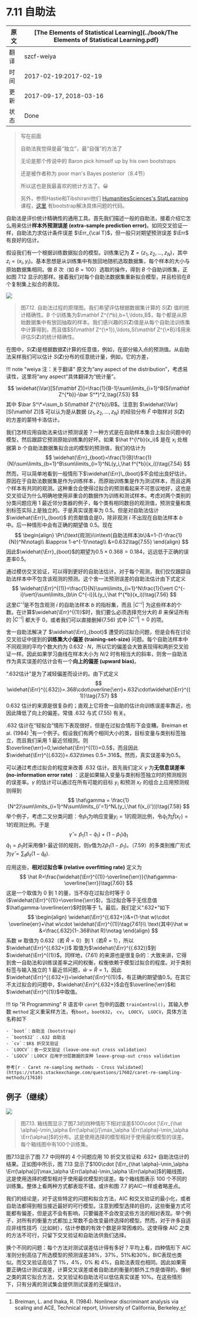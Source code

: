 # 7.11 自助法

| 原文   | [The Elements of Statistical Learning](../book/The Elements of Statistical Learning.pdf) |
| ---- | ---------------------------------------- |
| 翻译   | szcf-weiya                               |
| 时间   | 2017-02-19:2017-02-19                    |
| 更新   | 2017-09-17, 2018-03-16|
|状态| Done|

> 写在前面
>
> 自助法我觉得是最“独立”，最“自强”的方法了
>
> 无论是那个传说中的 Baron pick himself up by his own bootstraps
>
> 还是被作者称为 poor man's Bayes posterior（8.4节）
>
> 所以这也是我最喜欢的统计方法了。:grinning:
>
> 另外，参照Hastie和Tibshirani他们 [HumanitiesSciences's StatLearning](https://lagunita.stanford.edu/courses/HumanitiesSciences/StatLearning/Winter2016/info)课程，[这里](https://github.com/szcf-weiya/ESL-CN/tree/master/code/Resampling) 有bootstrap解决具体问题的代码。

自助法是评价统计精确性的通用工具。首先我们描述一般的自助法，接着介绍它怎么用来估计**样本外预测误差 (extra-sample prediction error)**。如同交叉验证一样，自助法力求估计条件误差 $\Err_{\cal T}$，但一般只对期望预测误差 $\Err$ 有良好的估计。

假设我们有一个根据训练数据拟合的模型。训练集记为 $\mathbf Z=(z_1,z_2,\ldots,z_N)$，其中 $z_i=(x_i,y_i)$。基本思想是从训练集中有放回地随机选取数据集，每个样本的大小与原始数据集相同。做 $B$ 次（如 $B=100$）选取的操作，得到 $B$ 个自助训练集，正如图 7.12 显示的那样。接着我们对每个自助法数据集重新拟合模型，并且检验在$B$个复制集上拟合的表现。

![](../img/07/fig7.12.png)

> 图7.12. 自助法过程的原理图。我们希望评估根据数据集计算的 $S(\mathbf Z)$ 值的统计精确性。$B$ 个训练集为$\mathbf Z^{\*b},b=1,\ldots,B$，每个都是从原始数据集中有放回抽取的样本。我们感兴趣的$S(\mathbf Z)$值是从每个自助法训练集中计算得到，而且值$S(\mathbf Z^{\*1}),\ldots,S(\mathbf Z^{\*B})$用来评估$S(\mathbf Z)$的统计精确性。

在图中，$S(\mathbf Z)$是根据数据$\mathbf Z$计算的任意值，例如，在部分输入点的预测值。从自助法采样我们可以估计 $S(\mathbf Z)$分布的任意统计量，例如，它的方差，

!!! note "weiya 注：关于翻译"
    原文为“any aspect of the distribution”，考虑易读性，这里将“any aspect”具体翻译为“统计量”。

$$
\widehat{\Var}[S(\mathbf Z)]=\frac{1}{B-1}\sum\limits_{i=1}^B(S(\mathbf Z^{*b})-\bar S^*)^2,\tag{7.53}
$$
其中 $\bar S^\*=\sum_b S(\mathbf Z^{\*b})/B$。注意到 $\widehat{\Var}[S(\mathbf Z)]$ 可以认为是从数据 $(z_1,z_2,\ldots,z_N)$ 的经验分布 $\hat F$ 中取样对 $S(\mathbf Z)$ 的方差的蒙特卡洛估计。

我们怎样应用自助法来估计预测误差？一种方式是在自助样本集合上拟合问题中的模型，然后跟踪它预测原始训练集的好坏。如果 $\hat f^{\*b}(x_i)$ 是在 $x_i$ 处根据第 $b$ 个自助法数据集拟合出的模型的预测值，我们的估计为
$$
\widehat{\Err}_{boot}=\frac{1}{B}\frac{1}{N}\sum\limits_{b=1}^B\sum\limits_{i=1}^NL(y_i,\hat f^{*b}(x_i))\tag{7.54}
$$
然而，可以简单地看到一般情形下$\widehat{\Err}\_{boot}$不会给出良好估计。原因在于自助法数据集是作为训练样本，而原始训练集是作为测试样本，而且这两个样本有共同的观测。这种重合会使得过拟合的预测看起来不可思议地好，这也是交叉验证为什么明确地使用非重合的数据作为训练和测试样本。考虑对两个类别的分类问题应用 1 最近邻分类器的例子，每个类有相同数目的观测值，预测变量和类别标签实际上是独立的。于是真实误差率为 0.5。但是对自助法估计 $\widehat{\Err}\_{boot}$ 的贡献值会是0，除非观测 $i$ 不出现在自助法样本 $b$ 中。后一种情形中会有正确的期望值 0.5。现在
$$
\begin{align}
\Pr\{\text{观测}i\in\text{自助法样本}b\}&=1-(1-\frac{1}{N})^N\notag\\
&\approx 1-e^{-1}\notag\\
&=0.632\tag{7.55}
\end{align}
$$
因此$\widehat{\Err}_{boot}$的期望为$0.5\times 0.368=0.184$，远远低于正确的误差率0.5。

通过模仿交叉验证，可以得到更好的自助法估计。对于每个观测，我们仅仅跟踪自助法样本中不包含该观测的预测。这个舍一法预测误差的自助法估计由下式定义
$$
\widehat{\Err}^{(1)}=\frac{1}{N}\sum\limits_{i=1}^N\frac{1}{\vert C^{-i}\vert}\sum\limits_{b\in C^{-i}}L(y_i,\hat f^{*b}(x_i))\tag{7.56}
$$
这里$C^{-i}$是不包含观测 $i$ 的自助法样本 $b$ 的指标集，而且 $\vert C^{-i}\vert$ 为这些样本的个数。在计算$\widehat{\Err}^{(1)}$时，我们要么必须选择充分大的 $B$ 来保证所有的 $\vert C^{-i}\vert$ 都大于 0，或者我们可以直接删掉(7.56) 式中 $\vert C^{-i}\vert=0$ 的项。

舍一自助法解决了 $\widehat{\Err}_{boot}$ 遭受的过拟合问题，但是会有在讨论交叉验证中提到的**训练集大小偏差 (training-set-size)** 问题。每个自助法样本中不同观测的平均个数大约为 $0.632\cdot N$，所以它的偏差会大致表现得和两折交叉验证一样。因此如果学习曲线在样本大小为 $N/2$ 时有相当大的斜率，则舍一自助法作为真实误差的估计会有一个**向上的偏差 (upward bias)**。

“.632估计”是为了减轻偏差而设计的。由下式定义
$$
\widehat{\Err}^{(.632)}=.368\cdot\overline{\err}+.632\cdot\widehat{\Err}^{(1)}\tag{7.57}
$$
0.632 估计的来源是很复杂的；直观上它将舍一自助的估计向训练误差率靠近，也因此降低了向上的偏差。常值 .632 与式 (7.55) 有关。

.632 估计在“轻拟合”情形下表现很好，但是在过拟合情形下会变糟。Breiman et al. (1984) [^1]有一个例子。假设我们有两个相同大小的类，目标变量与类别标签独立，而且我们采用 1 最近邻规则。则 $\overline{\err}=0,\widehat{\Err}^{(1)}=0.5$，而且因此 $\widehat{\Err}^{(.632)}=.632\times 0.5=.316$。然而，真实误差率为0.5。

可以通过考虑过拟合的程度来改善 .632 估计。首先我们定义 $\gamma$ 为**无信息误差率 (no-information error rate)** ：这是如果输入变量与类别标签独立时的预测规则的误差率。$\gamma$ 的估计可以通过在所有可能的目标 $y_i$ 和预测 $x_{i'}$ 的组合上应用预测规则得到
$$
\hat\gamma = \frac{1}{N^2}\sum\limits_{i=1}^N\sum\limits_{i'=1}^NL(y_i,\hat f(x_{i'}))\tag{7.58}
$$
举个例子，考虑二叉分类问题：令$\hat p_1$为响应变量$y_i=1$的观测比例，令$\hat q_1$为$\hat f(x_{i'})=1$的观测比例。于是
$$
\hat\gamma = \hat p_1(1-\hat q_1)+(1-\hat p_1)\hat q_1\tag{7.59}
$$
$\hat q_1=\hat p_1$时采用像1-最近邻的规则，则$\hat \gamma$值为$2\hat p_1(1-\hat p_1)$。（7.59）的多类别推广形式为$\hat \gamma=\sum_\ell \hat p_\ell(1-\hat q_\ell)$.

应用这些，**相对过拟合率 (relative overfitting rate)** 定义为
$$
\hat R=\frac{\widehat{\Err}^{(1)}-\overline{\err}}{\hat\gamma-\overline{\err}}\tag{7.60}
$$
这是一个取值为 0 到 1 的量，当不存在过拟合时等于 0 ($\widehat{\Err}^{(1)}=\overline{\err}$)，当过拟合等于无信息值$\hat\gamma-\overline{err}$时则等于 1。最后，我们定义“.632+”如下
$$
\begin{align}
\widehat{\Err}^{(.632+)}&=(1-\hat w)\cdot \overline{err}+\hat w\cdot \widehat{\Err}^{(1)}\tag{7.61}\\
\text{其中}\hat w &=\frac{.632}{1-.368\hat R}\notag
\end{align}
$$
系数 $w$ 取值为 0.632（若 $\hat R=0$）到 1（若$\hat R=1$），所以 $\widehat{\Err}^{(.632+)}$ 取值为$\widehat{\Err}^{(.632)}$到$\widehat{\Err}^{(1)}$。同样地，(7.61) 的来源也是很复杂的：大致来讲，它得到舍一自助法和训练误差率之间的权衡，权衡依赖于模型过拟合的程度。对于类别标签与输入独立的 1 最近邻问题，$\hat w=\hat R=1$，因此$\widehat{\Err}^{(.632+)}=\widehat{\Err}^{(1)}$，有正确的期望值0.5。在其它不太过拟合的问题中，$\widehat{\Err}^{.632+}$会在$\overline{\err}$和$\widehat{\Err}^{(1)}$中取值。

!!! tip "R Programming"
    R 语言中 `caret` 包中的函数 `trainControl()`，其输入参数 `method` 定义重采样方法，有`boot`，`boot632`， `cv`， `LOOCV`， `LGOCV`，具体方法名称如下

    - `boot`：自助法 (bootstrap)
    - `boot632`：.632 自助法
    - `cv`：$K$ 折交叉验证
    - `LOOCV`：舍一交叉验证 (leave-one-out cross validation)
    - `LGOCV`：LOOCV 应用于分层数据的变种 leave-group-out cross validation

    参考[r - Caret re-sampling methods - Cross Validated](https://stats.stackexchange.com/questions/17602/caret-re-sampling-methods/17610)

## 例子（继续）

![](../img/07/fig7.13.png)

> 图7.13. 箱线图显示了图7.3的四种情形下相对误差$100\cdot [\Err_{\hat \alpha}-\min_\alpha Err(\alpha)]/[\max_\alpha \Err(\alpha)-\min_\alpha \Err(\alpha)]$的分布。这是使用选择的模型相对于使用最优模型的误差。每个箱线图中有100个训练集。

图7.13显示了图 7.7 中同样的 4 个问题应用 10 折交叉验证和 .632+ 自助法估计的结果。正如图中所示，图 7.13 显示了$100\cdot [\Err_{\hat \alpha}-\min_\alpha \Err(\alpha)]/[\max_\alpha \Err(\alpha)-\min_\alpha \Err(\alpha)]$的箱线图，这是使用选择的模型相对于使用最优模型的误差。每个箱线图表示 100 个不同的训练集。整体上看两种方式都表现不错，或许和图 7.7 的AIC一样或者略差点。

我们的结论是，对于这些特定的问题和拟合方法，AIC 和交叉验证的最小化，或者自助法都得到相当接近最好的可行模型。注意到模型选择的目的，这些衡量方式可能都有偏差，但是这不会有影响，只要偏差不会改变这些方法的相对表现。举个例子，对所有的衡量方式都加上常数不会改变最终选择的模型。然而，对于许多自适应非线性技巧（比如树），估计参数的有效个数是非常困难的。这使得像 AIC 之类的方法不可行，只留下交叉验证和自助法供我们选择。

换个不同的问题：每个方法对测试误差估计得有多好？平均上看，四种情形下 AIC 准则分别高估了所选模型的预测误差38%，37%，51%和30%，BIC表现也类似。而交叉验证高估了 1%，4%，0% 和 4%，自助法表现也相同。因此如果需要正确估计测试误差，计算交叉误差或者自助法的衡量的额外工作是值得的。像树之类的其它拟合方法，交叉验证和自助法可以低估真实误差 10%。在这些情形下，只有分离的测试集会提供测试误差的无偏估计。

[^1]: Breiman, L. and Ihaka, R. (1984). Nonlinear discriminant analysis via scaling and ACE, Technical report, University of California, Berkeley.